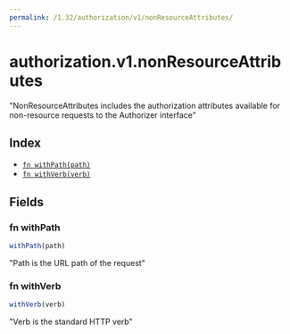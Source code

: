 ```yaml
---
permalink: /1.32/authorization/v1/nonResourceAttributes/
---
```


# authorization.v1.nonResourceAttributes

"NonResourceAttributes includes the authorization attributes available for non-resource requests to the Authorizer interface"

## Index

* [`fn withPath(path)`](#fn-withpath)
* [`fn withVerb(verb)`](#fn-withverb)

## Fields

### fn withPath

```ts
withPath(path)
```

"Path is the URL path of the request"

### fn withVerb

```ts
withVerb(verb)
```

"Verb is the standard HTTP verb"